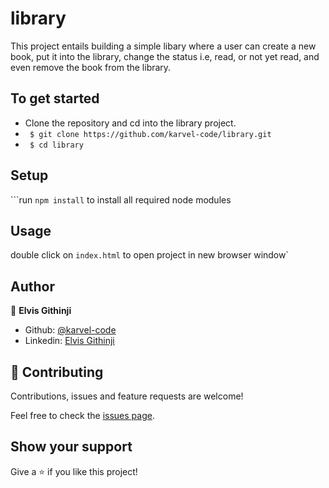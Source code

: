 # library

This project entails building a simple libary where a user can create a new book, put it into the library, change the status i.e, read, or not yet read, and even remove the book from the library.

## To get started

- Clone the repository and cd into the library project.
- ` $ git clone https://github.com/karvel-code/library.git`
- ` $ cd library`

## Setup

```run `npm install` to install all required node modules

## Usage

double click on `index.html` to open project in new browser window`

## Author

👤 **Elvis Githinji**

- Github: [@karvel-code](https://github.com/karvel-code)
- Linkedin: [Elvis Githinji](https://www.linkedin.com/in/elvisgithinji/)

## 🤝 Contributing

Contributions, issues and feature requests are welcome!

Feel free to check the [issues page](https://github.com/karvel-code/library/issues/).

## Show your support

Give a ⭐️ if you like this project!
